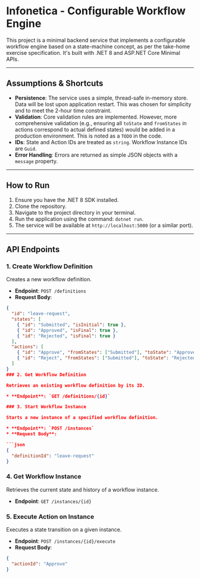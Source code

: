 # Infonetica - Configurable Workflow Engine

This project is a minimal backend service that implements a configurable workflow engine based on a state-machine concept, as per the take-home exercise specification. It's built with .NET 8 and ASP.NET Core Minimal APIs. 

---
## Assumptions & Shortcuts

* **Persistence**: The service uses a simple, thread-safe in-memory store. Data will be lost upon application restart. This was chosen for simplicity and to meet the 2-hour time constraint. 
* **Validation**: Core validation rules are implemented. However, more comprehensive validation (e.g., ensuring all `toState` and `fromStates` in actions correspond to actual defined states) would be added in a production environment. This is noted as a `TODO` in the code.
* **IDs**: State and Action IDs are treated as `string`. Workflow Instance IDs are `Guid`.
* **Error Handling**: Errors are returned as simple JSON objects with a `message` property.

---
## How to Run

1.  Ensure you have the .NET 8 SDK installed.
2.  Clone the repository.
3.  Navigate to the project directory in your terminal.
4.  Run the application using the command: `dotnet run`. 
5.  The service will be available at `http://localhost:5000` (or a similar port).

---
## API Endpoints

### 1. Create Workflow Definition

Creates a new workflow definition. 

* **Endpoint**: `POST /definitions`
* **Request Body**:

```json
{
  "id": "leave-request",
  "states": [
    { "id": "Submitted", "isInitial": true },
    { "id": "Approved", "isFinal": true },
    { "id": "Rejected", "isFinal": true }
  ],
  "actions": [
    { "id": "Approve", "fromStates": ["Submitted"], "toState": "Approved" },
    { "id": "Reject", "fromStates": ["Submitted"], "toState": "Rejected" }
  ]
}
### 2. Get Workflow Definition

Retrieves an existing workflow definition by its ID.

* **Endpoint**: `GET /definitions/{id}`

### 3. Start Workflow Instance

Starts a new instance of a specified workflow definition.

* **Endpoint**: `POST /instances`
* **Request Body**:

```json
{
  "definitionId": "leave-request"
}
```

### 4. Get Workflow Instance

Retrieves the current state and history of a workflow instance.

* **Endpoint**: `GET /instances/{id}`

### 5. Execute Action on Instance

Executes a state transition on a given instance.

* **Endpoint**: `POST /instances/{id}/execute`
* **Request Body**:

```json
{
  "actionId": "Approve"
}
```